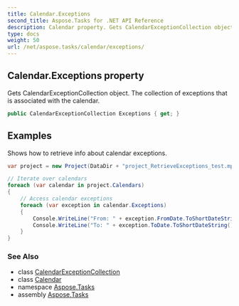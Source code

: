 ```yaml
---
title: Calendar.Exceptions
second_title: Aspose.Tasks for .NET API Reference
description: Calendar property. Gets CalendarExceptionCollection object. The collection of exceptions that is associated with the calendar
type: docs
weight: 50
url: /net/aspose.tasks/calendar/exceptions/
---
```

## Calendar.Exceptions property

Gets CalendarExceptionCollection object. The collection of exceptions that is associated with the calendar.

```csharp
public CalendarExceptionCollection Exceptions { get; }
```

## Examples

Shows how to retrieve info about calendar exceptions.

```csharp
var project = new Project(DataDir + "project_RetrieveExceptions_test.mpp");

// Iterate over calendars
foreach (var calendar in project.Calendars)
{
    // Access calendar exceptions
    foreach (var exception in calendar.Exceptions)
    {
        Console.WriteLine("From: " + exception.FromDate.ToShortDateString());
        Console.WriteLine("To: " + exception.ToDate.ToShortDateString());
    }
}
```

### See Also

* class [CalendarExceptionCollection](../../calendarexceptioncollection/)
* class [Calendar](../)
* namespace [Aspose.Tasks](../../calendar/)
* assembly [Aspose.Tasks](../../../)


